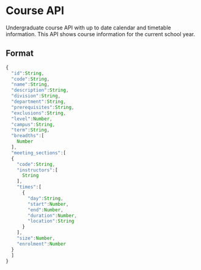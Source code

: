 # Course API

Undergraduate course API with up to date calendar and timetable information. This API shows course information for the current school year.

## Format

```js
{
  "id":String,
  "code":String,
  "name":String,
  "description":String,
  "division":String,
  "department":String,
  "prerequisites":String,
  "exclusions":String,
  "level":Number,
  "campus":String,
  "term":String,
  "breadths":[
    Number
  ],
  "meeting_sections":[
  {
    "code":String,
    "instructors":[
      String
    ],
    "times":[
      {
        "day":String,
        "start":Number,
        "end":Number,
        "duration":Number,
        "location":String
      }
    ],
    "size":Number,
    "enrolment":Number
  }
  ]
}
```
